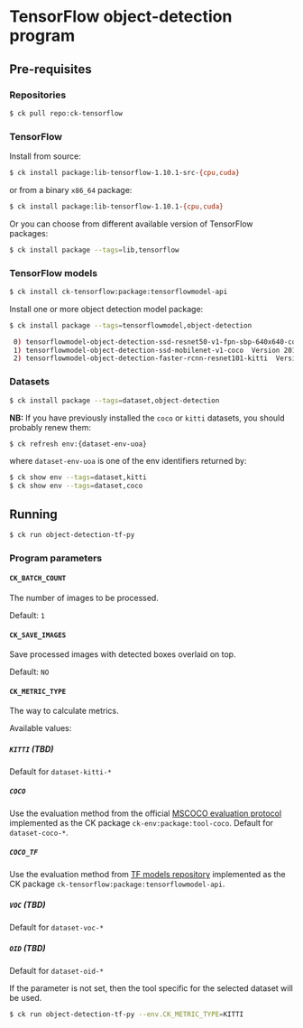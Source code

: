 # TensorFlow object-detection program

## Pre-requisites

### Repositories

```bash
$ ck pull repo:ck-tensorflow
```

### TensorFlow

Install from source:
```bash
$ ck install package:lib-tensorflow-1.10.1-src-{cpu,cuda}
```
or from a binary `x86_64` package:
```bash
$ ck install package:lib-tensorflow-1.10.1-{cpu,cuda}
```

Or you can choose from different available version of TensorFlow packages:
```bash
$ ck install package --tags=lib,tensorflow
```

### TensorFlow models
```bash
$ ck install ck-tensorflow:package:tensorflowmodel-api
```

Install one or more object detection model package:
```bash
$ ck install package --tags=tensorflowmodel,object-detection

 0) tensorflowmodel-object-detection-ssd-resnet50-v1-fpn-sbp-640x640-coco  Version 20170714  (09baac5e6f931db2)
 1) tensorflowmodel-object-detection-ssd-mobilenet-v1-coco  Version 20170714  (385831f88e61be8c)
 2) tensorflowmodel-object-detection-faster-rcnn-resnet101-kitti  Version 20170714  (36131254c4390390)
```

### Datasets
```bash
$ ck install package --tags=dataset,object-detection
```

**NB:** If you have previously installed the `coco` or `kitti` datasets, you should probably renew them:
```bash
$ ck refresh env:{dataset-env-uoa}
```
where `dataset-env-uoa` is one of the env identifiers returned by:
```bash
$ ck show env --tags=dataset,kitti
$ ck show env --tags=dataset,coco
```

## Running

```bash
$ ck run object-detection-tf-py
```

### Program parameters

#### `CK_BATCH_COUNT`

The number of images to be processed.

Default: `1`

#### `CK_SAVE_IMAGES`

Save processed images with detected boxes overlaid on top.

Default: `NO`

#### `CK_METRIC_TYPE`

The way to calculate metrics.

Available values:

##### `KITTI` (**TBD**)
Default for `dataset-kitti-*`

##### `COCO`
Use the evaluation method from the official [MSCOCO evaluation protocol](http://cocodataset.org/#detections-eval) implemented as the CK package `ck-env:package:tool-coco`. Default for `dataset-coco-*`.

##### `COCO_TF`
Use the evaluation method from [TF models repository](https://github.com/tensorflow/models/tree/master/research/object_detection/metrics) implemented as the CK package `ck-tensorflow:package:tensorflowmodel-api`.

##### `VOC` (**TBD**)
Default for `dataset-voc-*`

##### `OID` (**TBD**)
Default for `dataset-oid-*`

If the parameter is not set, then the tool specific for the selected dataset will be used.

```bash
$ ck run object-detection-tf-py --env.CK_METRIC_TYPE=KITTI
```
